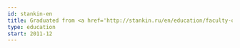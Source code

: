 ```yaml
---
id: stankin-en
title: Graduated from <a href='http://stankin.ru/en/education/faculty-of-computer-science-and-control-systems/'>Moscow State Technological University "Stankin"</a> (Software engineer, Specialist degree)
type: education
start: 2011-12
---
```

